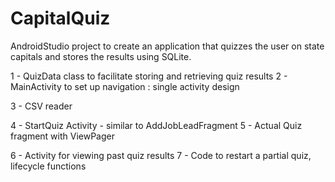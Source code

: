 # CapitalQuiz
AndroidStudio project to create an application that quizzes the user on state capitals and stores the results using SQLite.

1 - QuizData class to facilitate storing and retrieving quiz results
2 - MainActivity to set up navigation : single activity design

3 - CSV reader

4 - StartQuiz Activity - similar to AddJobLeadFragment
5 - Actual Quiz fragment with ViewPager

6 - Activity for viewing past quiz results
7 - Code to restart a partial quiz, lifecycle functions
